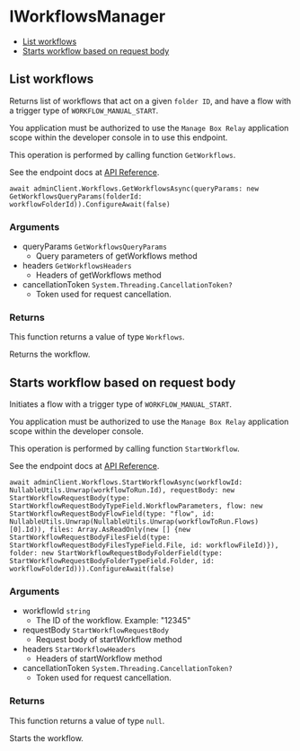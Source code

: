 # IWorkflowsManager


- [List workflows](#list-workflows)
- [Starts workflow based on request body](#starts-workflow-based-on-request-body)

## List workflows

Returns list of workflows that act on a given `folder ID`, and
have a flow with a trigger type of `WORKFLOW_MANUAL_START`.

You application must be authorized to use the `Manage Box Relay` application
scope within the developer console in to use this endpoint.

This operation is performed by calling function `GetWorkflows`.

See the endpoint docs at
[API Reference](https://developer.box.com/reference/get-workflows/).

<!-- sample get_workflows -->
```
await adminClient.Workflows.GetWorkflowsAsync(queryParams: new GetWorkflowsQueryParams(folderId: workflowFolderId)).ConfigureAwait(false)
```

### Arguments

- queryParams `GetWorkflowsQueryParams`
  - Query parameters of getWorkflows method
- headers `GetWorkflowsHeaders`
  - Headers of getWorkflows method
- cancellationToken `System.Threading.CancellationToken?`
  - Token used for request cancellation.


### Returns

This function returns a value of type `Workflows`.

Returns the workflow.


## Starts workflow based on request body

Initiates a flow with a trigger type of `WORKFLOW_MANUAL_START`.

You application must be authorized to use the `Manage Box Relay` application
scope within the developer console.

This operation is performed by calling function `StartWorkflow`.

See the endpoint docs at
[API Reference](https://developer.box.com/reference/post-workflows-id-start/).

<!-- sample post_workflows_id_start -->
```
await adminClient.Workflows.StartWorkflowAsync(workflowId: NullableUtils.Unwrap(workflowToRun.Id), requestBody: new StartWorkflowRequestBody(type: StartWorkflowRequestBodyTypeField.WorkflowParameters, flow: new StartWorkflowRequestBodyFlowField(type: "flow", id: NullableUtils.Unwrap(NullableUtils.Unwrap(workflowToRun.Flows)[0].Id)), files: Array.AsReadOnly(new [] {new StartWorkflowRequestBodyFilesField(type: StartWorkflowRequestBodyFilesTypeField.File, id: workflowFileId)}), folder: new StartWorkflowRequestBodyFolderField(type: StartWorkflowRequestBodyFolderTypeField.Folder, id: workflowFolderId))).ConfigureAwait(false)
```

### Arguments

- workflowId `string`
  - The ID of the workflow. Example: "12345"
- requestBody `StartWorkflowRequestBody`
  - Request body of startWorkflow method
- headers `StartWorkflowHeaders`
  - Headers of startWorkflow method
- cancellationToken `System.Threading.CancellationToken?`
  - Token used for request cancellation.


### Returns

This function returns a value of type `null`.

Starts the workflow.


